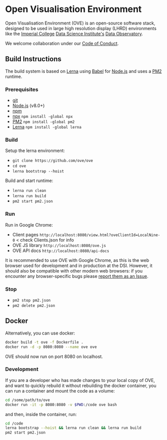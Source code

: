 # Open Visualisation Environment

Open Visualisation Environment (OVE) is an open-source software stack, designed to be used in large high resolution display (LHRD) environments like the [Imperial College](http://www.imperial.ac.uk) [Data Science Institute's](http://www.imperial.ac.uk/data-science/) [Data Observatory](http://www.imperial.ac.uk/data-science/data-observatory/).

We welcome collaboration under our [Code of Conduct](https://github.com/ove/ove/blob/master/CODE_OF_CONDUCT.md).

## Build Instructions

The build system is based on [Lerna](https://lernajs.io/) using [Babel](http://babeljs.io/) for [Node.js](https://nodejs.org/en/) and uses a [PM2](http://pm2.keymetrics.io/) runtime.

### Prerequisites

* [git](https://git-scm.com/downloads)
* [Node.js](https://nodejs.org/en/) (v8.0+)
* [npm](https://www.npmjs.com/)
* [npx](https://www.npmjs.com/package/npx) `npm install -global npx`
* [PM2](http://pm2.keymetrics.io/) `npm install -global pm2`
* [Lerna](https://lernajs.io/)  `npm install -global lerna`

### Build

Setup the lerna environment:

* `git clone https://github.com/ove/ove`
* `cd ove`
* `lerna bootstrap --hoist`

Build and start runtime:

* `lerna run clean`
* `lerna run build`
* `pm2 start pm2.json`

### Run

Run in Google Chrome:

* Client pages   `http://localhost:8080/view.html?oveClientId=LocalNine-0` < check Clients.json for info
* OVE JS library `http://localhost:8080/ove.js`
* OVE API docs   `http://localhost:8080/api-docs`

It is recommended to use OVE with Google Chrome, as this is the web browser used for development and in production at the DSI. However, it should also be compatible with other modern web browsers: if you encounter any browser-specific bugs please [report them as an Issue](https://github.com/ove/ove/issues).

### Stop

* `pm2 stop pm2.json`
* `pm2 delete pm2.json`

## Docker

Alternatively, you can use docker:

```sh
docker build -t ove -f Dockerfile .
docker run -d -p 8080:8080 --name ove ove
```

OVE should now run on port 8080 on localhost.

### Development

If you are a developer who has made changes to your local copy of OVE, and want to quickly rebuild it without rebuilding the docker container, you can run a container and mount the code as a volume:

```sh
cd /some/path/to/ove
docker run -it -p 8080:8080 -v $PWD:/code ove bash
```

and then, inside the container, run:

```sh
cd /code
lerna bootstrap --hoist && lerna run clean && lerna run build
pm2 start pm2.json
```
